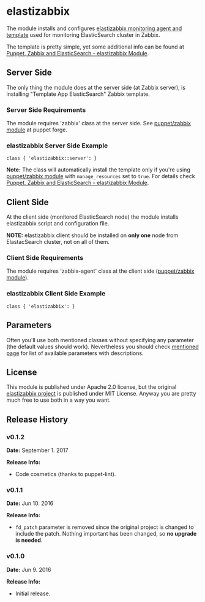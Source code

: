 # elastizabbix #

The module installs and configures [elastizabbix monitoring agent and template](https://github.com/mkhpalm/elastizabbix) used for monitoring ElasticSearch cluster in Zabbix.

The template is pretty simple, yet some additional info can be found at [Puppet, Zabbix and ElasticSearch - elastizabbix Module](https://www.itenlight.com/blog/2016/06/09/Puppet%2C+Zabbix+and+ElasticSearch+-+elastizabbix+Module).

## Server Side

The only thing the module does at the server side (at Zabbix server), is installing "Template App ElasticSearch" Zabbix template.

### Server Side Requirements

The module requires 'zabbix' class at the server side. See [puppet/zabbix module](https://forge.puppet.com/puppet/zabbix) at puppet forge.

### elastizabbix Server Side Example

```
class { 'elastizabbix::server': }
```

**Note:** The class will automatically install the template only if you're using [puppet/zabbix module](https://forge.puppet.com/puppet/zabbix) with `manage_resources` set to `true`. For details check [Puppet, Zabbix and ElasticSearch - elastizabbix Module](https://www.itenlight.com/blog/2016/06/09/Puppet%2C+Zabbix+and+ElasticSearch+-+elastizabbix+Module).

## Client Side

At the client side (monitored ElasticSearch node) the module installs elastizabbix script and configuration file.

**NOTE:** elastizabbix client should be installed on **only one** node from ElastacSearch cluster, not on all of them.

### Client Side Requirements

The module requires 'zabbix-agent' class at the client side ([puppet/zabbix module](https://forge.puppet.com/puppet/zabbix)).

### elastizabbix Client Side Example

```
class { 'elastizabbix': }
```

## Parameters

Often you'll use both mentioned classes without specifying any parameter (the default values should work). Nevertheless you should check [mentioned page](https://www.itenlight.com/blog/2016/06/09/Puppet%2C+Zabbix+and+ElasticSearch+-+elastizabbix+Module) for list of available parameters with descriptions. 

## License

This module is published under Apache 2.0 license, but the original [elastizabbix project](https://github.com/mkhpalm/elastizabbix) is published under MIT License. Anyway you are pretty much free to use both in a way you want.

## Release History

### v0.1.2

**Date:** September 1. 2017

**Release Info:**
* Code cosmetics (thanks to puppet-lint).

### v0.1.1

**Date:** Jun 10. 2016

**Release Info:**
* `fd_patch` parameter is removed since the original project is changed to include the patch. Nothing important has been changed, so **no upgrade is needed**.

### v0.1.0

**Date:** Jun 9. 2016

**Release Info:**
* Initial release.